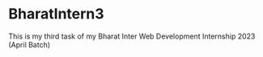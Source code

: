 # BharatIntern3
This is my third task of my Bharat Inter Web Development Internship 2023 (April Batch)
